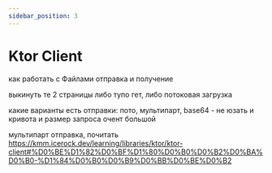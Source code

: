 ```yaml
---
sidebar_position: 3
---
```


# Ktor Client

как работать с Файлами
отправка и получение

выкинуть те 2 страницы
либо тупо гет, либо потоковая загрузка

какие варианты есть отправки: пото, мультипарт, base64 - не юзать и кривота и размер запроса очент большой

мультипарт отправка, почитать https://kmm.icerock.dev/learning/libraries/ktor/ktor-client#%D0%BE%D1%82%D0%BF%D1%80%D0%B0%D0%B2%D0%BA%D0%B0-%D1%84%D0%B0%D0%B9%D0%BB%D0%BE%D0%B2
